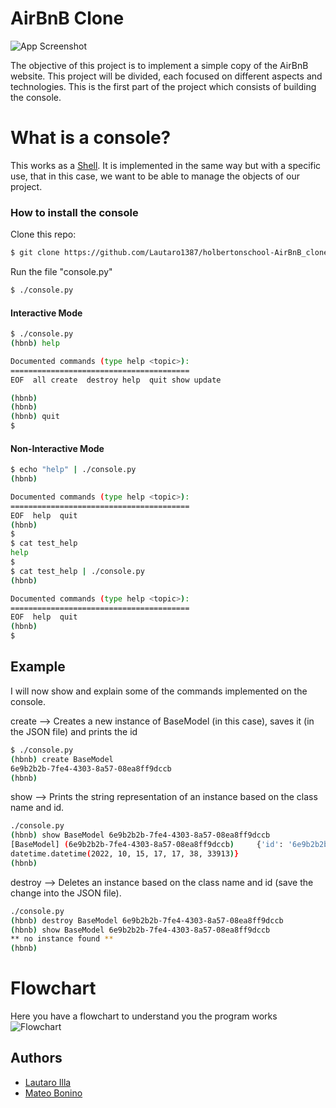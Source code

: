# AirBnB Clone

![App Screenshot](https://imgs.search.brave.com/jTCrNgZ5d61CuMVlnPLxirGgtFhn5nmZigZMPxAfFIo/rs:fit:1200:1036:1/g:ce/aHR0cHM6Ly9pbWd1/ci5jb20vT2lsRXNY/Vi5wbmc)


The objective of this project is to implement a simple copy of the AirBnB website.
This project will be divided, each focused on different aspects and technologies.
This is the first part of the project which consists of building the console.

# What is a console?
 This works as a [Shell](https://github.com/Lautaro1387/holbertonschool-simple_shell).
It is implemented in the same way but with a specific use, that in this case, we want to be able to manage the objects of our project.

### How to install the console
Clone this repo:
```bash
$ git clone https://github.com/Lautaro1387/holbertonschool-AirBnB_clone
```

Run the file "console.py"
```bash
$ ./console.py
```

#### Interactive Mode
```bash
$ ./console.py
(hbnb) help

Documented commands (type help <topic>):
========================================
EOF  all create  destroy help  quit show update

(hbnb) 
(hbnb) 
(hbnb) quit
$
```
#### Non-Interactive Mode
```bash
$ echo "help" | ./console.py
(hbnb)

Documented commands (type help <topic>):
========================================
EOF  help  quit
(hbnb) 
$
$ cat test_help
help
$
$ cat test_help | ./console.py
(hbnb)

Documented commands (type help <topic>):
========================================
EOF  help  quit
(hbnb) 
$
```

## Example
I will now show and explain some of the commands implemented on the console.

create --> Creates a new instance of BaseModel (in this case), saves it (in the JSON file) and prints the id
```bash
$ ./console.py
(hbnb) create BaseModel
6e9b2b2b-7fe4-4303-8a57-08ea8ff9dccb
(hbnb)
```

show --> Prints the string representation of an instance based on the class name and id.
```bash
./console.py
(hbnb) show BaseModel 6e9b2b2b-7fe4-4303-8a57-08ea8ff9dccb
[BaseModel] (6e9b2b2b-7fe4-4303-8a57-08ea8ff9dccb)     {'id': '6e9b2b2b-7fe4-4303-8a57-08ea8ff9dccb', 'created_at': datetime.datetime(2022, 10, 15, 17, 17, 38, 33901), 'updated_at':
datetime.datetime(2022, 10, 15, 17, 17, 38, 33913)}
(hbnb)
```

destroy --> Deletes an instance based on the class name and id (save the change into the JSON file).
```bash
./console.py
(hbnb) destroy BaseModel 6e9b2b2b-7fe4-4303-8a57-08ea8ff9dccb
(hbnb) show BaseModel 6e9b2b2b-7fe4-4303-8a57-08ea8ff9dccb
** no instance found **
(hbnb)
```

# Flowchart
Here you have a flowchart to understand you the program works
![Flowchart](https://imageup.me/a5l)

## Authors

- [Lautaro Illa](https://github.com/Lautaro1387)
- [Mateo Bonino](https://github.com/mateobonino)
